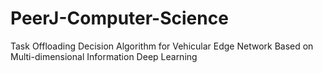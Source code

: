 # PeerJ-Computer-Science

Task Offloading Decision Algorithm
for Vehicular Edge Network Based
on Multi-dimensional Information Deep
Learning
